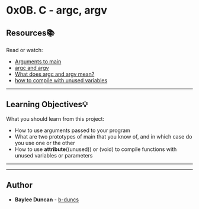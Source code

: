 # 0x0B. C - argc, argv

## Resources:books:
Read or watch:
* [Arguments to main](https://intranet.hbtn.io/rltoken/K8H4ecBp7KqeE-67enXxSA)
* [argc and argv](https://intranet.hbtn.io/rltoken/Xsb_h_GSPyT-H0Nn5K3L7g)
* [What does argc and argv mean?](https://intranet.hbtn.io/rltoken/jqUPKgac-x_i-zkSJGHJPg)
* [how to compile with unused variables](https://intranet.hbtn.io/rltoken/SGJQqP_QAu7j7Vm7Tb_2yg)

---
## Learning Objectives:bulb:
What you should learn from this project:

* How to use arguments passed to your program
* What are two prototypes of main that you know of, and in which case do you use one or the other
* How to use __attribute__((unused)) or (void) to compile functions with unused variables or parameters

---
---

## Author
* **Baylee Duncan** - [b-duncs](https://github.com/b-duncs)